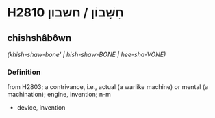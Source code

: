 # H2810 חִשָּׁבוֹן / חשבון

## chishshâbôwn

_(khish-shaw-bone' | hish-shaw-BONE | hee-sha-VONE)_

### Definition

from H2803; a contrivance, i.e., actual (a warlike machine) or mental (a machination); engine, invention; n-m

- device, invention
